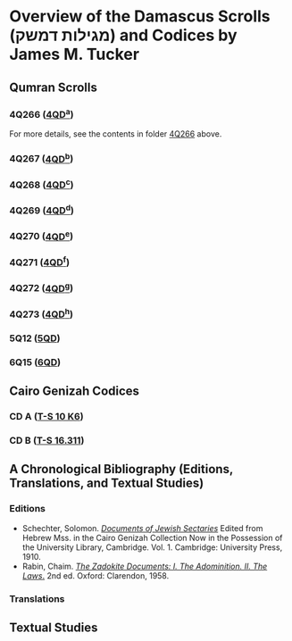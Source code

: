 # Overview of the Damascus Scrolls (מגילות דמשק) and Codices by James M. Tucker

## Qumran Scrolls

### 4Q266 (<a href="https://www.deadseascrolls.org.il/explore-the-archive/search#q='4Q266'">4QD<sup>a</sup></a>)

For more details, see the contents in folder <a href="/4Q266">4Q266</a> above.

### 4Q267 (<a href="https://www.deadseascrolls.org.il/explore-the-archive/search#q='4Q267'">4QD<sup>b</sup></a>)

### 4Q268 (<a href="https://www.deadseascrolls.org.il/explore-the-archive/search#q='4Q268'">4QD<sup>c</sup></a>)

### 4Q269 (<a href="https://www.deadseascrolls.org.il/explore-the-archive/search#q='4Q269'">4QD<sup>d</sup></a>)

### 4Q270 (<a href="https://www.deadseascrolls.org.il/explore-the-archive/search#q='4Q270'">4QD<sup>e</sup></a>)

### 4Q271 (<a href="https://www.deadseascrolls.org.il/explore-the-archive/search#q='4Q271'">4QD<sup>f</sup></a>)

### 4Q272 (<a href="https://www.deadseascrolls.org.il/explore-the-archive/search#q='4Q272'">4QD<sup>g</sup></a>)

### 4Q273 (<a href="https://www.deadseascrolls.org.il/explore-the-archive/search#q='4Q273'">4QD<sup>h</sup></a>)

### 5Q12 (<a href="https://www.deadseascrolls.org.il/explore-the-archive/search#q='5Q12'">5QD</a>)

### 6Q15 (<a href="https://www.deadseascrolls.org.il/explore-the-archive/search#q='6Q15'">6QD</a>)

## Cairo Genizah Codices

### CD A (<a href="https://cudl.lib.cam.ac.uk/view/MS-TS-00010-K-00006/1">T-S 10 K6</a>)

### CD B (<a href="https://cudl.lib.cam.ac.uk/view/MS-TS-00016-00311/1">T-S 16.311</a>)

## A Chronological Bibliography (Editions, Translations, and Textual Studies)

### Editions

* Schechter, Solomon. <a href="https://ia600404.us.archive.org/33/items/SchechterFragmentsOfAZadokiteWork1910/Schechter-Fragments-of-a-Zadokite-work-1910.pdf">_Documents of Jewish Sectaries_</a> Edited from Hebrew Mss. in the Cairo Genizah Collection Now in the Possession of the University Library, Cambridge. Vol. 1. Cambridge: University Press, 1910.
* Rabin, Chaim. <a href="https://books.google.de/books/about/The_Zadokite_documents.html?id=o2pIAAAAMAAJ&redir_esc=y">_The Zadokite Documents: I. The Adominition. II. The Laws_.</a> 2nd ed. Oxford: Clarendon, 1958.



### Translations

## Textual Studies